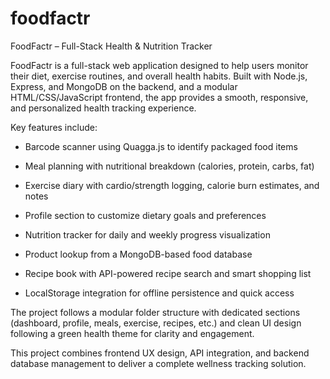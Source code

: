 # foodfactr
FoodFactr – Full-Stack Health &amp; Nutrition Tracker


FoodFactr is a full-stack web application designed to help users monitor their diet, exercise routines, and overall health habits. Built with Node.js, Express, and MongoDB on the backend, and a modular HTML/CSS/JavaScript frontend, the app provides a smooth, responsive, and personalized health tracking experience.

Key features include:

* Barcode scanner using Quagga.js to identify packaged food items

* Meal planning with nutritional breakdown (calories, protein, carbs, fat)

* Exercise diary with cardio/strength logging, calorie burn estimates, and notes

* Profile section to customize dietary goals and preferences

* Nutrition tracker for daily and weekly progress visualization

* Product lookup from a MongoDB-based food database

* Recipe book with API-powered recipe search and smart shopping list

* LocalStorage integration for offline persistence and quick access

The project follows a modular folder structure with dedicated sections (dashboard, profile, meals, exercise, recipes, etc.) and clean UI design following a green health theme for clarity and engagement.

This project combines frontend UX design, API integration, and backend database management to deliver a complete wellness tracking solution.

